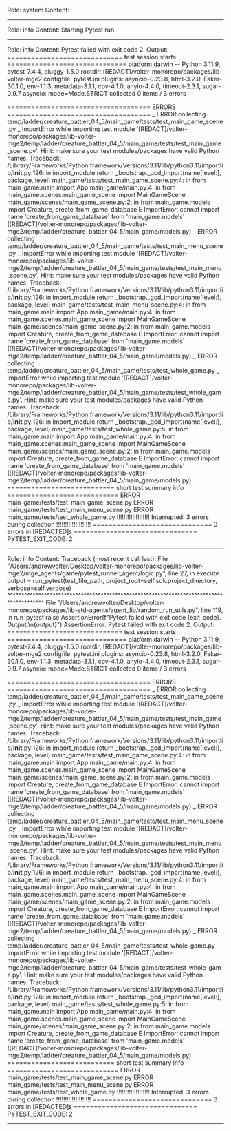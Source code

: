 Role: system
Content: 
__________________
Role: info
Content: Starting Pytest run
__________________
Role: info
Content: Pytest failed with exit code 2. Output:
============================= test session starts ==============================
platform darwin -- Python 3.11.9, pytest-7.4.4, pluggy-1.5.0
rootdir: [REDACT]/volter-monorepo/packages/lib-volter-mge2
configfile: pytest.ini
plugins: asyncio-0.23.8, html-3.2.0, Faker-30.1.0, env-1.1.3, metadata-3.1.1, cov-4.1.0, anyio-4.4.0, timeout-2.3.1, sugar-0.9.7
asyncio: mode=Mode.STRICT
collected 0 items / 3 errors

==================================== ERRORS ====================================
_ ERROR collecting temp/ladder/creature_battler_04_5/main_game/tests/test_main_game_scene.py _
ImportError while importing test module '[REDACT]/volter-monorepo/packages/lib-volter-mge2/temp/ladder/creature_battler_04_5/main_game/tests/test_main_game_scene.py'.
Hint: make sure your test modules/packages have valid Python names.
Traceback:
/Library/Frameworks/Python.framework/Versions/3.11/lib/python3.11/importlib/__init__.py:126: in import_module
    return _bootstrap._gcd_import(name[level:], package, level)
main_game/tests/test_main_game_scene.py:4: in <module>
    from main_game.main import App
main_game/main.py:4: in <module>
    from main_game.scenes.main_game_scene import MainGameScene
main_game/scenes/main_game_scene.py:2: in <module>
    from main_game.models import Creature, create_from_game_database
E   ImportError: cannot import name 'create_from_game_database' from 'main_game.models' ([REDACT]/volter-monorepo/packages/lib-volter-mge2/temp/ladder/creature_battler_04_5/main_game/models.py)
_ ERROR collecting temp/ladder/creature_battler_04_5/main_game/tests/test_main_menu_scene.py _
ImportError while importing test module '[REDACT]/volter-monorepo/packages/lib-volter-mge2/temp/ladder/creature_battler_04_5/main_game/tests/test_main_menu_scene.py'.
Hint: make sure your test modules/packages have valid Python names.
Traceback:
/Library/Frameworks/Python.framework/Versions/3.11/lib/python3.11/importlib/__init__.py:126: in import_module
    return _bootstrap._gcd_import(name[level:], package, level)
main_game/tests/test_main_menu_scene.py:4: in <module>
    from main_game.main import App
main_game/main.py:4: in <module>
    from main_game.scenes.main_game_scene import MainGameScene
main_game/scenes/main_game_scene.py:2: in <module>
    from main_game.models import Creature, create_from_game_database
E   ImportError: cannot import name 'create_from_game_database' from 'main_game.models' ([REDACT]/volter-monorepo/packages/lib-volter-mge2/temp/ladder/creature_battler_04_5/main_game/models.py)
_ ERROR collecting temp/ladder/creature_battler_04_5/main_game/tests/test_whole_game.py _
ImportError while importing test module '[REDACT]/volter-monorepo/packages/lib-volter-mge2/temp/ladder/creature_battler_04_5/main_game/tests/test_whole_game.py'.
Hint: make sure your test modules/packages have valid Python names.
Traceback:
/Library/Frameworks/Python.framework/Versions/3.11/lib/python3.11/importlib/__init__.py:126: in import_module
    return _bootstrap._gcd_import(name[level:], package, level)
main_game/tests/test_whole_game.py:5: in <module>
    from main_game.main import App
main_game/main.py:4: in <module>
    from main_game.scenes.main_game_scene import MainGameScene
main_game/scenes/main_game_scene.py:2: in <module>
    from main_game.models import Creature, create_from_game_database
E   ImportError: cannot import name 'create_from_game_database' from 'main_game.models' ([REDACT]/volter-monorepo/packages/lib-volter-mge2/temp/ladder/creature_battler_04_5/main_game/models.py)
=========================== short test summary info ============================
ERROR main_game/tests/test_main_game_scene.py
ERROR main_game/tests/test_main_menu_scene.py
ERROR main_game/tests/test_whole_game.py
!!!!!!!!!!!!!!!!!!! Interrupted: 3 errors during collection !!!!!!!!!!!!!!!!!!!!
============================== 3 errors in [REDACTED]s ===============================
PYTEST_EXIT_CODE: 2

__________________
Role: info
Content: Traceback (most recent call last):
  File "/Users/andrewvolter/Desktop/volter-monorepo/packages/lib-volter-mge2/mge_agents/game/pytest_runner_agent/logic.py", line 27, in execute
    output = run_pytest(test_file_path, project_root=self.sdk.project_directory, verbose=self.verbose)
             ^^^^^^^^^^^^^^^^^^^^^^^^^^^^^^^^^^^^^^^^^^^^^^^^^^^^^^^^^^^^^^^^^^^^^^^^^^^^^^^^^^^^^^^^^
  File "/Users/andrewvolter/Desktop/volter-monorepo/packages/lib-std-agents/agent_lib/random_run_utils.py", line 119, in run_pytest
    raise AssertionError(f"Pytest failed with exit code {exit_code}. Output:\n{output}")
AssertionError: Pytest failed with exit code 2. Output:
============================= test session starts ==============================
platform darwin -- Python 3.11.9, pytest-7.4.4, pluggy-1.5.0
rootdir: [REDACT]/volter-monorepo/packages/lib-volter-mge2
configfile: pytest.ini
plugins: asyncio-0.23.8, html-3.2.0, Faker-30.1.0, env-1.1.3, metadata-3.1.1, cov-4.1.0, anyio-4.4.0, timeout-2.3.1, sugar-0.9.7
asyncio: mode=Mode.STRICT
collected 0 items / 3 errors

==================================== ERRORS ====================================
_ ERROR collecting temp/ladder/creature_battler_04_5/main_game/tests/test_main_game_scene.py _
ImportError while importing test module '[REDACT]/volter-monorepo/packages/lib-volter-mge2/temp/ladder/creature_battler_04_5/main_game/tests/test_main_game_scene.py'.
Hint: make sure your test modules/packages have valid Python names.
Traceback:
/Library/Frameworks/Python.framework/Versions/3.11/lib/python3.11/importlib/__init__.py:126: in import_module
    return _bootstrap._gcd_import(name[level:], package, level)
main_game/tests/test_main_game_scene.py:4: in <module>
    from main_game.main import App
main_game/main.py:4: in <module>
    from main_game.scenes.main_game_scene import MainGameScene
main_game/scenes/main_game_scene.py:2: in <module>
    from main_game.models import Creature, create_from_game_database
E   ImportError: cannot import name 'create_from_game_database' from 'main_game.models' ([REDACT]/volter-monorepo/packages/lib-volter-mge2/temp/ladder/creature_battler_04_5/main_game/models.py)
_ ERROR collecting temp/ladder/creature_battler_04_5/main_game/tests/test_main_menu_scene.py _
ImportError while importing test module '[REDACT]/volter-monorepo/packages/lib-volter-mge2/temp/ladder/creature_battler_04_5/main_game/tests/test_main_menu_scene.py'.
Hint: make sure your test modules/packages have valid Python names.
Traceback:
/Library/Frameworks/Python.framework/Versions/3.11/lib/python3.11/importlib/__init__.py:126: in import_module
    return _bootstrap._gcd_import(name[level:], package, level)
main_game/tests/test_main_menu_scene.py:4: in <module>
    from main_game.main import App
main_game/main.py:4: in <module>
    from main_game.scenes.main_game_scene import MainGameScene
main_game/scenes/main_game_scene.py:2: in <module>
    from main_game.models import Creature, create_from_game_database
E   ImportError: cannot import name 'create_from_game_database' from 'main_game.models' ([REDACT]/volter-monorepo/packages/lib-volter-mge2/temp/ladder/creature_battler_04_5/main_game/models.py)
_ ERROR collecting temp/ladder/creature_battler_04_5/main_game/tests/test_whole_game.py _
ImportError while importing test module '[REDACT]/volter-monorepo/packages/lib-volter-mge2/temp/ladder/creature_battler_04_5/main_game/tests/test_whole_game.py'.
Hint: make sure your test modules/packages have valid Python names.
Traceback:
/Library/Frameworks/Python.framework/Versions/3.11/lib/python3.11/importlib/__init__.py:126: in import_module
    return _bootstrap._gcd_import(name[level:], package, level)
main_game/tests/test_whole_game.py:5: in <module>
    from main_game.main import App
main_game/main.py:4: in <module>
    from main_game.scenes.main_game_scene import MainGameScene
main_game/scenes/main_game_scene.py:2: in <module>
    from main_game.models import Creature, create_from_game_database
E   ImportError: cannot import name 'create_from_game_database' from 'main_game.models' ([REDACT]/volter-monorepo/packages/lib-volter-mge2/temp/ladder/creature_battler_04_5/main_game/models.py)
=========================== short test summary info ============================
ERROR main_game/tests/test_main_game_scene.py
ERROR main_game/tests/test_main_menu_scene.py
ERROR main_game/tests/test_whole_game.py
!!!!!!!!!!!!!!!!!!! Interrupted: 3 errors during collection !!!!!!!!!!!!!!!!!!!!
============================== 3 errors in [REDACTED]s ===============================
PYTEST_EXIT_CODE: 2


__________________
